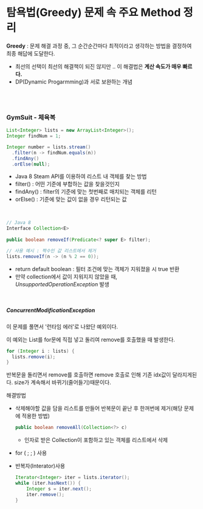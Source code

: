 

# 탐욕법(Greedy) 문제 속 주요 Method 정리

**Greedy** : 문제 해결 과정 중, 그 순간순간마다 최적이라고 생각하는 방법을 결정하여 최종 해답에 도달한다.
* 최선의 선택이 최선의 해결책이 되진 않지만 .. 이 해결법은 **계산 속도가 매우 빠르다.**
* DP(Dynamic Progarmming)과 서로 보완하는 개념



<br>

<br>

### GymSuit - 체육복

```java
List<Integer> lists = new ArrayList<Integer>();
Integer findNum = 1;

Integer number = lists.stream()
  .filter(n -> findNum.equals(n))
  .findAny()
  .orElse(null);
```

* Java 8 Steam API를 이용하여 리스트 내 객체를 찾는 방법
* filter() : 어떤 기준에 부합하는 값을 찾을것인지
* findAny() : filter의 기준에 맞는 첫번째로 매치되는 객체를 리턴
* orElse() : 기준에 맞는 값이 없을 경우 리턴되는 값

<br>

```java
// Java 8
Interface Collection<E>
  
public boolean removeIf(Predicate<? super E> filter);

// 사용 예시 : 짝수인 값 리스트에서 제거
lists.removeIf(n -> (n % 2 == 0));
```

* return default boolean : 필터 조건에 맞는 객체가 지워졌을 시 true 반환
* 만약 collection에서 값이 지워지지 않았을 때, *UnsupportedOperationException* 발생

<br>

##### ConcurrentModificationException 

이 문제를 풀면서 '런타임 에러'로 나왔단 예외이다.

이 예외는 List를 for문에 직접 넣고 돌리여 remove를 호출했을 때 발생한다.

```java
for (Integer i : lists) {
  lists.remove(i);
}
```

반복문을 돌리면서 remove를 호출하면 remove 호출로 인해 기존 idx값이 달라지게된다. size가 계속해서 바뀌기(줄어들기)때문이다.

해결방법

* 삭제해야할 값을 담을 리스트를 만들어 반복문이 끝난 후 한꺼번에 제거(해당 문제에 적용한 방법)

  ```java
  public boolean removeAll(Collection<?> c)
  ```

  * 인자로 받은 Collection이 포함하고 있는 객체를 리스트에서 삭제

* for ( ; ; ) 사용

* 반복자(Interator)사용

  ```java
  Iterator<Integer> iter = lists.iterator();
  while (iter.hasNext()) {
      Integer s = iter.next();
      iter.remove();
  }
  ```

  